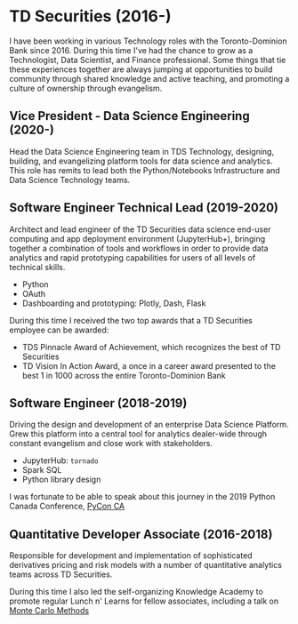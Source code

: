 # TD Securities (2016-)

I have been working in various Technology roles with the Toronto-Dominion Bank since 2016. During this time I've had the chance to grow as a Technologist, Data Scientist, and Finance professional. Some things that tie these experiences together are always jumping at opportunities to build community through shared knowledge and active teaching, and promoting a culture of ownership through evangelism.


## Vice President - Data Science Engineering (2020-)

Head the Data Science Engineering team in TDS Technology, designing, building, and evangelizing platform tools for data science and analytics. This role has remits to lead both the Python/Notebooks Infrastructure and Data Science Technology teams.


## Software Engineer Technical Lead (2019-2020)

Architect and lead engineer of the TD Securities data science end-user computing and app deployment environment (JupyterHub+), bringing together a combination of tools and workflows in order to provide data analytics and rapid prototyping capabilities for users of all levels of technical skills.

* Python
* OAuth
* Dashboarding and prototyping: Plotly, Dash, Flask

During this time I received the two top awards that a TD Securities employee can be awarded:

* TDS Pinnacle Award of Achievement, which recognizes the best of TD Securities
* TD Vision In Action Award, a once in a career award presented to the best 1 in 1000 across the entire Toronto-Dominion Bank  


## Software Engineer (2018-2019)

Driving the design and development of an enterprise Data Science Platform. Grew this platform into a central tool for analytics dealer-wide through constant evangelism and close work with stakeholders.

* JupyterHub: `tornado`
* Spark SQL
* Python library design

I was fortunate to be able to speak about this journey in the 2019 Python Canada Conference, [PyCon CA](https://2019.pycon.ca/talks/talk-111/)


## Quantitative Developer Associate (2016-2018)

Responsible for development and implementation of sophisticated derivatives pricing and risk models with a number of quantitative analytics teams across TD Securities. 

During this time I also led the self-organizing Knowledge Academy to promote regular Lunch n' Learns for fellow associates, including a talk on [Monte Carlo Methods](https://github.com/lucasdurand/Monte-Carlo-Methods)
